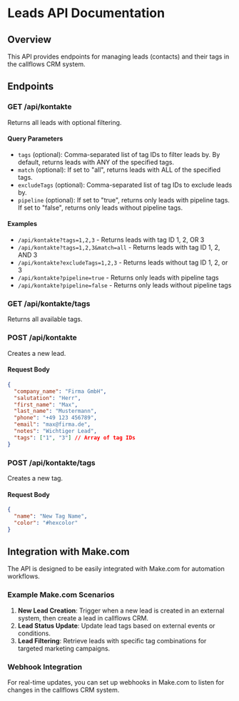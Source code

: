 # Leads API Documentation

## Overview
This API provides endpoints for managing leads (contacts) and their tags in the callflows CRM system.

## Endpoints

### GET /api/kontakte
Returns all leads with optional filtering.

#### Query Parameters
- `tags` (optional): Comma-separated list of tag IDs to filter leads by. By default, returns leads with ANY of the specified tags.
- `match` (optional): If set to "all", returns leads with ALL of the specified tags.
- `excludeTags` (optional): Comma-separated list of tag IDs to exclude leads by.
- `pipeline` (optional): If set to "true", returns only leads with pipeline tags. If set to "false", returns only leads without pipeline tags.

#### Examples
- `/api/kontakte?tags=1,2,3` - Returns leads with tag ID 1, 2, OR 3
- `/api/kontakte?tags=1,2,3&match=all` - Returns leads with tag ID 1, 2, AND 3
- `/api/kontakte?excludeTags=1,2,3` - Returns leads without tag ID 1, 2, or 3
- `/api/kontakte?pipeline=true` - Returns only leads with pipeline tags
- `/api/kontakte?pipeline=false` - Returns only leads without pipeline tags

### GET /api/kontakte/tags
Returns all available tags.

### POST /api/kontakte
Creates a new lead.

#### Request Body
```json
{
  "company_name": "Firma GmbH",
  "salutation": "Herr",
  "first_name": "Max",
  "last_name": "Mustermann",
  "phone": "+49 123 456789",
  "email": "max@firma.de",
  "notes": "Wichtiger Lead",
  "tags": ["1", "3"] // Array of tag IDs
}
```

### POST /api/kontakte/tags
Creates a new tag.

#### Request Body
```json
{
  "name": "New Tag Name",
  "color": "#hexcolor"
}
```

## Integration with Make.com
The API is designed to be easily integrated with Make.com for automation workflows.

### Example Make.com Scenarios
1. **New Lead Creation**: Trigger when a new lead is created in an external system, then create a lead in callflows CRM.
2. **Lead Status Update**: Update lead tags based on external events or conditions.
3. **Lead Filtering**: Retrieve leads with specific tag combinations for targeted marketing campaigns.

### Webhook Integration
For real-time updates, you can set up webhooks in Make.com to listen for changes in the callflows CRM system.
